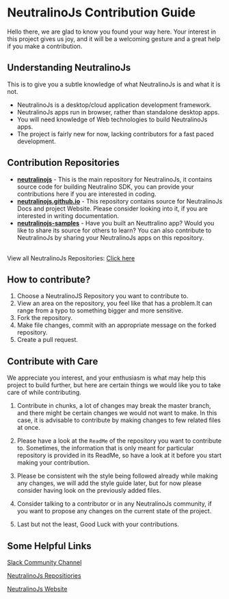 # NeutralinoJs Contribution Guide 

Hello there, we are glad to know you found your way here. Your interest in this project gives us joy, and it will be a welcoming gesture and a great help if you make a contribution. 

## Understanding NeutralinoJs 
This is to give you a subtle knowledge of what NeutralinoJs is and what it is not.

- NeutralinoJs is a desktop/cloud application development framework.
- NeutralinoJs apps run in browser, rather than standalone desktop apps. 
- You will need knowledge of Web technologies to build NeutralinoJs apps. 
- The project is fairly new for now, lacking contributors for a fast paced development.

## Contribution Repositories 
* [**neutralinojs**](https://github.com/neutralinojs/neutralinojs) - This is the main repository for NeutralinoJs, 
it contains source code for building Neutralino SDK, you can provide your contributions here if you are interested in coding.
* [**neutralinojs.github.io**](https://github.com/neutralinojs/neutralinojs.github.io) - This repository contains source for NeutralinoJs Docs and project Website.
Please consider looking into it, if you are interested in writing documentation.
* [**neutralinojs-samples**](https://github.com/neutralinojs/neutralinojs-samples) - Have you built an Neuttralino app?
Would you like to share its source for others to learn? 
You can also contribute to NeutralinoJs by sharing your NeutralinoJs apps on this repository.

<br/> View all NeutralinoJs Repositories: [Click here](https://github.com/neutralinojs)

## How to contribute? 
1. Choose a NeutralinoJS Repository you want to contribute to.
2. View an area on the repository, you feel like that has a problem.It can range from a typo to something bigger and more sensitive. 
3. Fork the repository. 
4. Make file changes, commit with an appropriate message on the forked repository. 
5. Create a pull request. 

## Contribute with Care
We appreciate you interest, and your enthusiasm is what may help this project to build further, 
but here are certain things we would like you to take care of while contributing.

1. Contribute in chunks, a lot of changes may break the master branch, and there might be certain changes we would not want to make. 
In this case, it is advisable to contribute by making changes to few related files at once. 

2. Please have a look at the `ReadMe` of the repository you want to contribute to. 
Sometimes, the information that is only meant for particular repository is provided in its ReadMe, so have a look at it before you start making your contribution. 

3. Please be consistent wih the style being followed already while making any changes, 
we will add the style guide later, but for now please consider having look on the previously added files.

4. Consider talking to a contributor or in any NeutralinoJs community, if you want to propose any changes on the current state of the project.

5. Last but not the least, Good Luck with your contributions. 

## Some Helpful Links 

[Slack Community Channel](https://neutalinojs.slack.com)

[NeutralinoJs Repositiories](https://github.com/neutralinojs)

[NeutralinoJs Website](https://neutralinojs.github.io)
